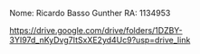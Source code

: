 Nome: Ricardo Basso Gunther 
RA: 1134953

https://drive.google.com/drive/folders/1DZBY-3YI97d_nKyDvg7ItSxXE2yd4Uc9?usp=drive_link

